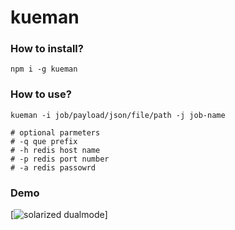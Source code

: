 # kueman

### How to install?
```
npm i -g kueman
```

### How to use?
```
kueman -i job/payload/json/file/path -j job-name

# optional parmeters
# -q que prefix
# -h redis host name
# -p redis port number
# -a redis passowrd

```

### Demo

[![solarized dualmode](https://github.com/souravray/kueman/raw/master/screen_shots/demo.gif)]
